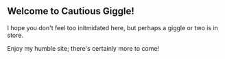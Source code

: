 ## Welcome to Cautious Giggle!

I hope you don't feel too initmidated here, but perhaps a giggle or two is in store.

Enjoy my humble site; there's certainly more to come!
